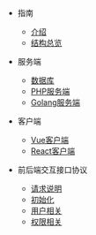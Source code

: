 - 指南
  - [介绍](README.md)
  - [结构总览](structure.md)

- 服务端
  - [数据库](server/db.md)
  - [PHP服务端](server/php.md)
  - [Golang服务端](server/go.md)

- 客户端
  - [Vue客户端](client/vue.md)
  - [React客户端](client/react.md)
  
- 前后端交互接口协议
  - [请求说明](api/README.md)
  - [初始化](api/init.md)
  - [用户相关](api/user.md)
  - [权限相关](api/auth.md)

